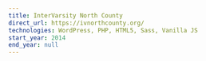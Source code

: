 ```yaml
---
title: InterVarsity North County
direct_url: https://ivnorthcounty.org/
technologies: WordPress, PHP, HTML5, Sass, Vanilla JS
start_year: 2014
end_year: null
---
```

